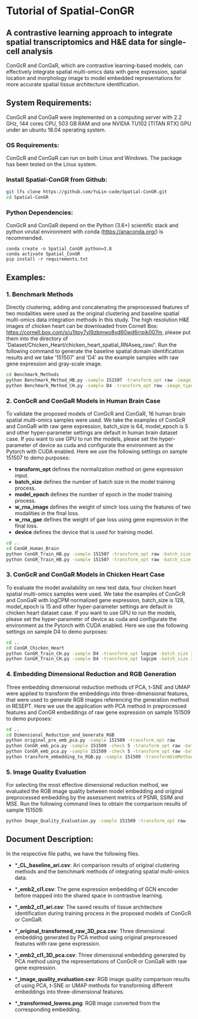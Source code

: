 # Tutorial of Spatial-ConGR

## A contrastive learning approach to integrate spatial transcriptomics and H&E data for single-cell analysis

ConGcR and ConGaR, which are contrastive learning-based models, can effectively integrate spatial multi-omics data with gene expression, spatial location and morphology image to model embedded representations for more accurate spatial tissue architecture identification.

## System Requirements:

ConGcR and ConGaR were implemented on a computing server with 2.2 GHz, 144 cores CPU, 503 GB RAM and one NVIDIA TU102 [TITAN RTX] GPU under an ubuntu 18.04 operating system.

### OS Requirements: 

ConGcR and ConGaR can run on both Linux and Windows. The package has been tested on the Linux system.

### Install Spatial-ConGR from Github:

```bash
git lfs clone https://github.com/YuLin-code/Spatial-ConGR.git
cd Spatial-ConGR
```

### Python Dependencies: 

ConGcR and ConGaR depend on the Python (3.6+) scientific stack and python virutal environment with conda (<https://anaconda.org/>) is recommended.

```shell
conda create -n Spatial_ConGR python=3.8
conda activate Spatial_ConGR
pip install -r requirements.txt
```

## Examples:

### 1. Benchmark Methods

Directly clustering, adding and concatenating the preprocessed features of two modalities were used as the original clustering and baseline spatial multi-omics data integration methods in this study. The high resolution H&E images of chicken heart can be downloaded from Cornell Box: https://cornell.box.com/s/u1itpy7vl9zbmwo8vd60wd6rrpik007m, please put them into the directory of 'Dataset/Chicken_Heart/chicken_heart_spatial_RNAseq_raw/'. Run the following command to generate the baseline spatial domain identification results and we take '151507' and 'D4' as the example samples with raw gene expression and gray-scale image.

```bash
cd Benchmark_Methods
python Benchmark_Method_HB.py -sample 151507 -transform_opt raw -image_type gray
python Benchmark_Method_CH.py -sample D4 -transform_opt raw -image_type gray 
```

### 2. ConGcR and ConGaR Models in Human Brain Case

To validate the proposed models of ConGcR and ConGaR, 16 human brain spatial multi-omics samples were used. We take the examples of ConGcR and ConGaR with raw gene expression, batch_size is 64, model_epoch is 5 and other hyper-parameter settings are default in human brain dataset case. If you want to use GPU to run the models, please set the hyper-parameter of device as cuda and configurate the environment as the Pytorch with CUDA enabled. Here we use the following settings on sample 151507 to demo purposes:

- **transform_opt** defines the normalization method on gene expression input.
- **batch_size** defines the number of batch size in the model training process.
- **model_epoch** defines the number of epoch in the model training process.
- **w_rna_image** defines the weight of simclr loss using the features of two modalities in the final loss.
- **w_rna_gae** defines the weight of gae loss using gene expression in the final loss.
- **device** defines the device that is used for training model.

```bash
cd ..
cd ConGR_Human_Brain
python ConGR_Train_HB.py -sample 151507 -transform_opt raw -batch_size 64 -model_epoch 5 -w_rna_image 1 
python ConGR_Train_HB.py -sample 151507 -transform_opt raw -batch_size 64 -model_epoch 5 -w_rna_image 1 -w_rna_gae 100 
```

### 3. ConGcR and ConGaR Models in Chicken Heart Case

To evaluate the model availability on new test data, four chicken heart spatial multi-omics samples were used. We take the examples of ConGcR and ConGaR with logCPM normalized gene expression, batch_size is 128, model_epoch is 15 and other hyper-parameter settings are default in chicken heart dataset case. If you want to use GPU to run the models, please set the hyper-parameter of device as cuda and configurate the environment as the Pytorch with CUDA enabled. Here we use the following settings on sample D4 to demo purposes:

```bash
cd ..
cd ConGR_Chicken_Heart
python ConGR_Train_CH.py -sample D4 -transform_opt logcpm -batch_size 128 -model_epoch 15 -w_rna_image 1 
python ConGR_Train_CH.py -sample D4 -transform_opt logcpm -batch_size 128 -model_epoch 15 -w_rna_image 1 -w_rna_gae 100 
```

### 4. Embedding Dimensional Reduction and RGB Generation

Three embedding dimensional reduction methods of PCA, t-SNE and UMAP were applied to transform the embeddings into three-dimensional features, that were used to generate RGB images referencing the generation method in RESEPT. Here we use the application with PCA method in preprocessed features and ConGR embeddings of raw gene expression on sample 151509 to demo purposes:

```bash
cd ..
cd Dimensional_Reduction_and_Generate_RGB
python original_pre_emb_pca.py -sample 151509 -transform_opt raw
python ConGR_emb_pca.py -sample 151509 -check 5 -transform_opt raw -batch_size 64 -model_epoch 5 -w_rna_image 1
python ConGR_emb_pca.py -sample 151509 -check 5 -transform_opt raw -batch_size 64 -model_epoch 5 -w_rna_image 1 -w_rna_gae 100
python transform_embedding_to_RGB.py -sample 151509 -transformDimMethod pca -transform_opt raw
```

### 5. Image Quality Evaluation

For selecting the most effective dimensional reduction method, we evaluated the RGB image quality between model embedding and original preprocessed embedding by the assessment metrics of PSNR, SSIM and MSE. Run the following command lines to obtain the comparison results of sample 151509: 

```bash
python Image_Quality_Evaluation.py -sample 151509 -transform_opt raw
```

## Document Description:

In the respective file paths, we have the following files.

- ***_CL_baseline_ari.csv**:    Ari comparison results of original clustering methods and the benchmark methods of integrating spatial multi-omics data. 

- ***_emb2_cl1.csv**:    The gene expression embedding of GCN encoder before mapped into the shared space in contrastive learning.

- ***_emb2_cl1_ari.csv**:    The saved results of tissue architecture identification during training process in the proposed models of ConGcR or ConGaR.

- ***_original_transformed_raw_3D_pca.csv**:    Three dimensional embedding generated by PCA method using original preprocessed features with raw gene expression. 

- ***_emb2_cl1_3D_pca.csv**:    Three dimensional embedding generated by PCA method using the representations of ConGcR or ConGaR with raw gene expression.

- ***_image_quality_evaluation.csv**:    RGB image quality comparison results of using PCA, t-SNE or UMAP methods for transforming different embeddings into three-dimensional features.

- ***_transformed_lowres.png**:    RGB image converted from the corresponding embedding.
